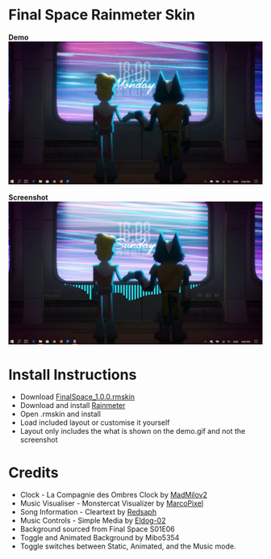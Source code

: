 # Final Space Rainmeter Skin
**Demo**
![Demo Gif](demo.gif)

**Screenshot**
![Screenshot](Screenshot.png)

# Install Instructions
- Download [FinalSpace_1.0.0.rmskin](https://github.com/Mibo5354/FinalSpace/raw/master/FinalSpace_1.0.0.rmskin)
- Download and install [Rainmeter](https://www.rainmeter.net)
- Open .rmskin and install
- Load included layout or customise it yourself
- Layout only includes the what is shown on the demo.gif and not the screenshot
# Credits
- Clock - La Compagnie des Ombres Clock by [MadMilov2](https://www.deviantart.com/madmilov2/art/La-Compagnie-des-Ombres-486976404)
- Music Visualiser - Monstercat Visualizer by [MarcoPixel](https://www.deviantart.com/marcopixel/art/Monstercat-Visualizer-for-Rainmeter-486330771)
- Song Information - Cleartext by [Redsaph](https://www.deviantart.com/redsaph/art/Cleartext-for-Rainmeter-v5-1-1-28-Jul-2018-519796161)
- Music Controls - Simple Media by [Eldog-02](https://www.deviantart.com/eldog-02/art/Simple-Media-4-708899608)
- Background sourced from Final Space S01E06
- Toggle and Animated Background by Mibo5354
- Toggle switches between Static, Animated, and the Music mode.
